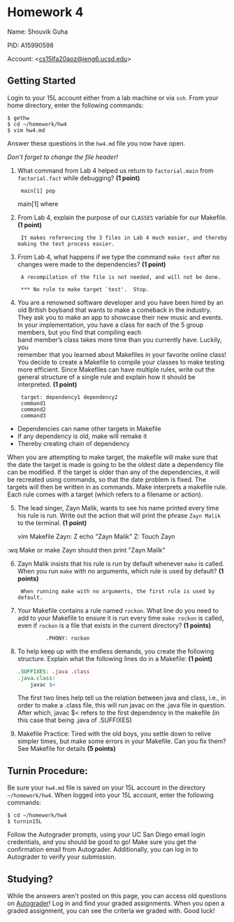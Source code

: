 
# Homework 4

Name: Shouvik Guha

PID: A15990598

Account: \<cs15lfa20aoz@ieng6.ucsd.edu\>


## Getting Started

Login to your 15L account either from a lab machine or via `ssh`. From your
home directory, enter the following commands:

```
$ gethw
$ cd ~/homework/hw4
$ vim hw4.md
```

Answer these questions in the `hw4.md` file you now have open.

_Don't forget to change the file header!_

1. What command from Lab 4 helped us return to `factorial.main` from 
`factorial.fact` while debugging? **(1 point)**

        main[1] pop 
	main[1] where


2. From Lab 4, explain the purpose of our `CLASSES` variable for 
our Makefile. **(1 point)**

        It makes referencing the 3 files in Lab 4 much easier, and thereby making the test process easier. 

3. From Lab 4, what happens if we type the command `make test` after 
no changes were made to the dependencies? **(1 point)**

        A recompilation of the file is not needed, and will not be done. 
	
		*** No rule to make target `test'.  Stop.


4. You are a renowned software developer and you have been hired by an old
British boyband that wants to make a comeback in the industry. They ask you to
make an app to showcase their new music and events. In your implementation, you
have a class for each of the 5 group members, but you find that compiling each  
band member’s class takes more time than you currently have. Luckily, you  
remember that you learned about Makefiles in your favorite online class! You
decide to create a Makefile to compile your classes to make testing more
efficient. Since Makefiles can have multiple rules, write out the general
structure of a single rule and explain how it should be interpreted.
**(1 point)**

        target: dependency1 dependency2 
		command1 
		command2
		command3

- Dependencies can name other targets in Makefile
- If any dependency is old, make will remake it
- Thereby creating chain of dependency

When you are attempting to make target, the makefile will make sure that the date the target is made is going to be the oldest date a dependency file can be modified. If the target is older than any of the dependencies, it will be recreated using commands, so that the date problem is fixed. The targets will then be written in as commands. Make interprets a makefile rule. Each rule comes with a target (which refers to a filename or action). 

5. The lead singer, Zayn Malik, wants to see his name printed every time his
rule is run. Write out the action that will print the phrase `Zayn Malik` to the
terminal. **(1 point)**

	vim Makefile
	Zayn: Z
		echo "Zayn Malik"
	Z: 
		Touch Zayn

:wq 
Make or make Zayn should then print "Zayn Malik"


6. Zayn Malik insists that his rule is run by default whenever `make` is called.  
When you run `make` with no arguments, which rule is used by default?
**(1 points)**

        When running make with no arguments, the first rule is used by default. 


7. Your Makefile contains a rule named `rockon`. What line do you need to add to
your Makefile to ensure it is run every time `make rockon` is called, even if
`rockon` is a file that exists in the current directory? **(1 points)**

                .PHONY: rockon

8. To help keep up with the endless demands, you create the following structure.
Explain what the following lines do in a Makefile:  **(1 point)**

    ```Makefile
    .SUFFIXES: .java .class
    .java.class:
        javac $<
    ```

    The first two lines help tell us the relation between java and class, i.e., in order to make a .class file, this will run javac on the .java file in question. After which, javac $< refers to the first dependency in the makefile (in this case that being .java of .SUFFIXES)



9. Makefile Practice: Tired with the old boys, you settle down to relive simpler
times, but make some errors in your Makefile. Can you fix them? See Makefile for
details **(5 points)**

## Turnin Procedure:
Be sure your `hw4.md` file is saved on your 15L  account in the directory
`~/homework/hw4`. When logged into your 15L account, enter the following
commands:
```
$ cd ~/homework/hw4
$ turnin15L
```
Follow the Autograder prompts, using your UC San Diego email login credentials,
and you should be good to go! Make sure you get the confirmation email from
Autograder. Additionally, you can log in to Autograder to verify your submission.

## Studying?
While the answers aren't posted on this page, you can access old questions on
<a target="_blank" href=https://autograder.ucsd.edu>Autograder</a>! Log in and
find your graded assignments. When you open a graded assignment, you can see
the criteria we graded with. Good luck!
